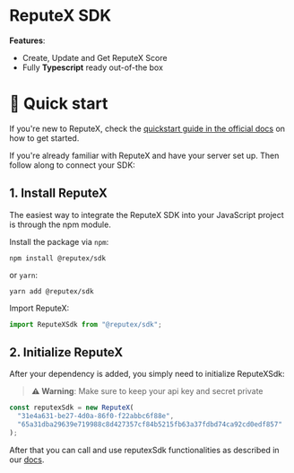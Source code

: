 # ReputeX SDK

**Features**:

- Create, Update and Get ReputeX Score
- Fully **Typescript** ready out-of-the box

# 🚀 Quick start

If you're new to ReputeX, check the [quickstart guide in the official docs](https://docs.reputex.io/) on how to get started.

If you're already familiar with ReputeX and have your server set up. Then follow along to connect your SDK:

## 1. Install ReputeX

The easiest way to integrate the ReputeX SDK into your JavaScript project is through the npm module.

Install the package via `npm`:

```shell
npm install @reputex/sdk
```

or `yarn`:

```shell
yarn add @reputex/sdk
```

Import ReputeX:

```js
import ReputeXSdk from "@reputex/sdk";
```

## 2. Initialize ReputeX

After your dependency is added, you simply need to initialize ReputeXSdk:

> **⚠️ Warning**: Make sure to keep your api key and secret private

```javascript
const reputexSdk = new ReputeX(
  "31e4a631-be27-4d0a-86f0-f22abbc6f88e",
  "65a31dba29639e719988c8d427357cf84b5215fb63a37fdbd74ca92cd0edf857"
);
```

After that you can call and use reputexSdk functionalities as described in our [docs](https://docs.reputex.io/).
